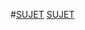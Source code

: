 #[SUJET](http://www-igm.univ-mlv.fr/~carayol/coursprogreseauINFO2/tds/td3.html)
[SUJET](http://www-igm.univ-mlv.fr/~carayol/coursprogreseauINFO2/tds/td3.html)
